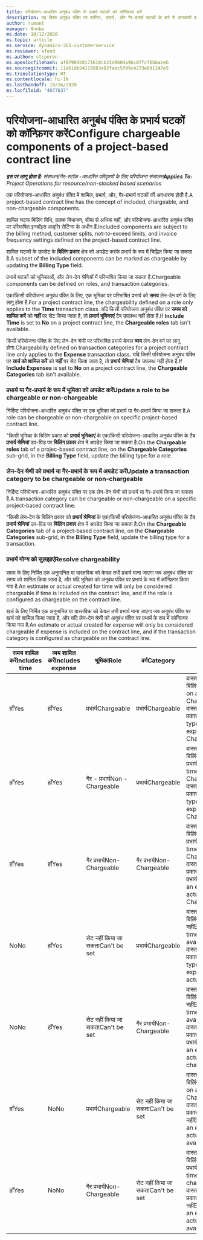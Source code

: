 ```yaml
---
title: परियोजना-आधारित अनुबंध पंक्ति के प्रभार्य घटकों को कॉन्फ़िगर करें
description: यह विषय अनुबंध पंक्ति पर शामिल, प्रभार्य, और गैर-प्रभार्य घटकों के बारे में जानकारी प्रदान करता है.
author: rumant
manager: Annbe
ms.date: 10/12/2020
ms.topic: article
ms.service: dynamics-365-customerservice
ms.reviewer: kfend
ms.author: stsporen
ms.openlocfilehash: af97904b0171618cb15d060da9bc87fcf6bbabeb
ms.sourcegitcommit: 11a61db54119503e82faec5f99c4273e8d1247e5
ms.translationtype: HT
ms.contentlocale: hi-IN
ms.lasthandoff: 10/16/2020
ms.locfileid: "4077637"
---
```

# <a name="configure-chargeable-components-of-a-project-based-contract-line"></a><span data-ttu-id="02e9a-103">परियोजना-आधारित अनुबंध पंक्ति के प्रभार्य घटकों को कॉन्फ़िगर करें</span><span class="sxs-lookup"><span data-stu-id="02e9a-103">Configure chargeable components of a project-based contract line</span></span>

<span data-ttu-id="02e9a-104">_**इस पर लागू होता है:** संसाधन/गैर-स्टॉक -आधारित परिदृश्यों के लिए परियोजना संचालन_</span><span class="sxs-lookup"><span data-stu-id="02e9a-104">_**Applies To:** Project Operations for resource/non-stocked based scenarios_</span></span>

<span data-ttu-id="02e9a-105">एक परियोजना-आधारित अनुबंध पंक्ति में शामिल, प्रभार्य, और, गैर-प्रभार्य घटकों की अवधारणा होती है.</span><span class="sxs-lookup"><span data-stu-id="02e9a-105">A project-based contract line has the concept of included, chargeable, and non-chargeable components.</span></span>

<span data-ttu-id="02e9a-106">शामिल घटक बिलिंग विधि, ग्राहक विभाजन, सीमा से अधिक नहीं, और परियोजना-आधारित अनुबंध पंक्ति पर परिभाषित इनवॉइस आवृत्ति सेटिंग्स के अधीन हैं.</span><span class="sxs-lookup"><span data-stu-id="02e9a-106">Included components are subject to the billing method, customer splits, not-to-exceed limits, and invoice frequency settings defined on the project-based contract line.</span></span>

<span data-ttu-id="02e9a-107">शामिल घटकों के उपसेट के **बिलिंग प्रकार** क्षेत्र को अपडेट करके प्रभार्य के रूप में चिह्नित किया जा सकता है.</span><span class="sxs-lookup"><span data-stu-id="02e9a-107">A subset of the included components can be marked as chargeable by updating the **Billing Type** field.</span></span>

<span data-ttu-id="02e9a-108">प्रभार्य घटकों को भूमिकाओं, और लेन-देन श्रेणियों में परिभाषित किया जा सकता है.</span><span class="sxs-lookup"><span data-stu-id="02e9a-108">Chargeable components can be defined on roles, and transaction categories.</span></span>

<span data-ttu-id="02e9a-109">एक/किसी परियोजना अनुबंध पंक्ति के लिए, एक भूमिका पर परिभाषित प्रभार्य को **समय** लेन-देन वर्ग के लिए लागू होता है.</span><span class="sxs-lookup"><span data-stu-id="02e9a-109">For a project contract line, the chargeability defined on a role only applies to the **Time** transaction class.</span></span> <span data-ttu-id="02e9a-110">यदि किसी परियोजना अनुबंध पंक्ति पर **समय को शामिल करें** को **नहीं** पर सेट किया जाता है, तो **प्रभार्य भूमिकाएं** टैब उपलब्ध नहीं होता है.</span><span class="sxs-lookup"><span data-stu-id="02e9a-110">If **Include Time** is set to **No** on a project contract line, the **Chargeable roles** tab isn't available.</span></span>

<span data-ttu-id="02e9a-111">किसी परियोजना पंक्ति के लिए लेन-देन श्रेणी पर परिभाषित प्रभार्य केवल **व्यय** लेन-देन वर्ग पर लागू होगा.</span><span class="sxs-lookup"><span data-stu-id="02e9a-111">Chargeability defined on transaction categories for a project contract line only applies to the **Expense** transaction class.</span></span> <span data-ttu-id="02e9a-112">यदि किसी परियोजना अनुबंध पंक्ति पर **खर्च को शामिल करें** को **नहीं** पर सेट किया जाता है, तो **प्रभार्य श्रेणियां** टैब उपलब्ध नहीं होता है.</span><span class="sxs-lookup"><span data-stu-id="02e9a-112">If **Include Expenses** is set to **No** on a project contract line, the **Chargeable Categories** tab isn't available.</span></span>

### <a name="update-a-role-to-be-chargeable-or-non-chargeable"></a><span data-ttu-id="02e9a-113">प्रभार्य या गैर-प्रभार्य के रूप में भूमिका को अपडेट करें</span><span class="sxs-lookup"><span data-stu-id="02e9a-113">Update a role to be chargeable or non-chargeable</span></span>

<span data-ttu-id="02e9a-114">निर्दिष्ट परियोजना-आधारित अनुबंध पंक्ति पर एक भूमिका को प्रभार्य या गैर-प्रभार्य किया जा सकता है.</span><span class="sxs-lookup"><span data-stu-id="02e9a-114">A role can be chargeable or non-chargeable on specific project-based contract line.</span></span>

<span data-ttu-id="02e9a-115">"किसी भूमिका के बिलिंग प्रकार को **प्रभार्य भूमिकाएं** के एक/किसी परियोजना-आधारित अनुबंध पंक्ति के टैब **प्रभार्य श्रेणियां** उप-ग्रिड पर **बिलिंग प्रकार** क्षेत्र में अपडेट किया जा सकता है.</span><span class="sxs-lookup"><span data-stu-id="02e9a-115">On the **Chargeable roles** tab of a projec-based contract line, on the **Chargeable Categories** sub-grid, in the **Billing Type** field, update the billing type for a role.</span></span>

### <a name="update-a-transaction-category-to-be-chargeable-or-non-chargeable"></a><span data-ttu-id="02e9a-116">लेन-देन श्रेणी को प्रभार्य या गैर-प्रभार्य के रूप में अपडेट करें</span><span class="sxs-lookup"><span data-stu-id="02e9a-116">Update a transaction category to be chargeable or non-chargeable</span></span>

<span data-ttu-id="02e9a-117">निर्दिष्ट परियोजना-आधारित अनुबंध पंक्ति पर एक लेन-देन श्रेणी को प्रभार्य या गैर-प्रभार्य किया जा सकता है.</span><span class="sxs-lookup"><span data-stu-id="02e9a-117">A transaction category can be chargeable or non-chargeable on a specific project-based contract line.</span></span>

<span data-ttu-id="02e9a-118">"किसी लेन-देन के बिलिंग प्रकार को **प्रभार्य श्रेणियां** के एक/किसी परियोजना-आधारित अनुबंध पंक्ति के टैब **प्रभार्य श्रेणियां** उप-ग्रिड पर **बिलिंग प्रकार** क्षेत्र में अपडेट किया जा सकता है.</span><span class="sxs-lookup"><span data-stu-id="02e9a-118">On the **Chargeable Categories** tab of a project-based contract line, on the **Chargeable Categories** sub-grid, in the **Billing Type** field, update the billing type for a transaction.</span></span>

### <a name="resolve-chargeability"></a><span data-ttu-id="02e9a-119">प्रभार्य योग्य को सुलझाएं</span><span class="sxs-lookup"><span data-stu-id="02e9a-119">Resolve chargeability</span></span>

<span data-ttu-id="02e9a-120">समय के लिए निर्मित एक अनुमानित या वास्तविक को केवल तभी प्रभार्य माना जाएगा जब अनुबंध पंक्ति पर समय को शामिल किया जाता है, और यदि भूमिका को अनुबंध पंक्ति पर प्रभार्य के रूप में कॉन्फ़िगर किया गया है.</span><span class="sxs-lookup"><span data-stu-id="02e9a-120">An estimate or actual created for time will only be considered chargeable if time is included on the contract line, and if the role is configured as chargeable on the contract line.</span></span>

<span data-ttu-id="02e9a-121">खर्च के लिए निर्मित एक अनुमानित या वास्तविक को केवल तभी प्रभार्य माना जाएगा जब अनुबंध पंक्ति पर खर्च को शामिल किया जाता है, और यदि लेन-देन श्रेणी को अनुबंध पंक्ति पर प्रभार्य के रूप में कॉन्फ़िगर किया गया है.</span><span class="sxs-lookup"><span data-stu-id="02e9a-121">An estimate or actual created for expense will only be considered chargeable if expense is included on the contract line, and if the transaction category is configured as chargeable on the contract line.</span></span>

| <span data-ttu-id="02e9a-122">समय शामिल करें</span><span class="sxs-lookup"><span data-stu-id="02e9a-122">Includes time</span></span> | <span data-ttu-id="02e9a-123">व्यय शामिल करें</span><span class="sxs-lookup"><span data-stu-id="02e9a-123">Includes expense</span></span> | <span data-ttu-id="02e9a-124">भूमिका</span><span class="sxs-lookup"><span data-stu-id="02e9a-124">Role</span></span> | <span data-ttu-id="02e9a-125">वर्ग</span><span class="sxs-lookup"><span data-stu-id="02e9a-125">Category</span></span> | <span data-ttu-id="02e9a-126">कार्य</span><span class="sxs-lookup"><span data-stu-id="02e9a-126">Task</span></span> |
| --- | --- | --- | --- | --- |
| <span data-ttu-id="02e9a-127">हाँ</span><span class="sxs-lookup"><span data-stu-id="02e9a-127">Yes</span></span> | <span data-ttu-id="02e9a-128">हाँ</span><span class="sxs-lookup"><span data-stu-id="02e9a-128">Yes</span></span> | <span data-ttu-id="02e9a-129">प्रभार्य</span><span class="sxs-lookup"><span data-stu-id="02e9a-129">Chargeable</span></span> | <span data-ttu-id="02e9a-130">प्रभार्य</span><span class="sxs-lookup"><span data-stu-id="02e9a-130">Chargeable</span></span> | <span data-ttu-id="02e9a-131">वास्तविक समय पर बिलिंग: प्रभार्य</span><span class="sxs-lookup"><span data-stu-id="02e9a-131">Billing on a time actual: Chargeable</span></span> </br><span data-ttu-id="02e9a-132">वास्तविक खर्च पर बिलिंग प्रकार: प्रभार्य</span><span class="sxs-lookup"><span data-stu-id="02e9a-132">Billing type on an expense actual: Chargeable</span></span> |
| <span data-ttu-id="02e9a-133">हाँ</span><span class="sxs-lookup"><span data-stu-id="02e9a-133">Yes</span></span> | <span data-ttu-id="02e9a-134">हाँ</span><span class="sxs-lookup"><span data-stu-id="02e9a-134">Yes</span></span> | <span data-ttu-id="02e9a-135">गैर - प्रभार्य</span><span class="sxs-lookup"><span data-stu-id="02e9a-135">Non - Chargeable</span></span> | <span data-ttu-id="02e9a-136">प्रभार्य</span><span class="sxs-lookup"><span data-stu-id="02e9a-136">Chargeable</span></span> | <span data-ttu-id="02e9a-137">वास्तविक समय पर बिलिंग: गैर-प्रभार्य</span><span class="sxs-lookup"><span data-stu-id="02e9a-137">Billing on a time actual: Non-Chargeable</span></span> </br><span data-ttu-id="02e9a-138">वास्तविक खर्च पर बिलिंग प्रकार: प्रभार्य</span><span class="sxs-lookup"><span data-stu-id="02e9a-138">Billing type on an expense actual: Chargeable</span></span> |
| <span data-ttu-id="02e9a-139">हाँ</span><span class="sxs-lookup"><span data-stu-id="02e9a-139">Yes</span></span> | <span data-ttu-id="02e9a-140">हाँ</span><span class="sxs-lookup"><span data-stu-id="02e9a-140">Yes</span></span> | <span data-ttu-id="02e9a-141">गैर प्रभार्य</span><span class="sxs-lookup"><span data-stu-id="02e9a-141">Non-Chargeable</span></span> | <span data-ttu-id="02e9a-142">गैर प्रभार्य</span><span class="sxs-lookup"><span data-stu-id="02e9a-142">Non-Chargeable</span></span> | <span data-ttu-id="02e9a-143">वास्तविक समय पर बिलिंग: गैर-प्रभार्य</span><span class="sxs-lookup"><span data-stu-id="02e9a-143">Billing on a time actual: Non-Chargeable</span></span> </br><span data-ttu-id="02e9a-144">वास्तविक खर्च पर बिलिंग प्रकार: गैर-प्रभार्य</span><span class="sxs-lookup"><span data-stu-id="02e9a-144">Billing type on an expense actual: Non-Chargeable</span></span> |
| <span data-ttu-id="02e9a-145">No</span><span class="sxs-lookup"><span data-stu-id="02e9a-145">No</span></span> | <span data-ttu-id="02e9a-146">हाँ</span><span class="sxs-lookup"><span data-stu-id="02e9a-146">Yes</span></span> | <span data-ttu-id="02e9a-147">सेट नहीं किया जा सकता</span><span class="sxs-lookup"><span data-stu-id="02e9a-147">Can't be set</span></span> | <span data-ttu-id="02e9a-148">प्रभार्य</span><span class="sxs-lookup"><span data-stu-id="02e9a-148">Chargeable</span></span> | <span data-ttu-id="02e9a-149">वास्तविक समय पर बिलिंग: उपलब्ध नहीं</span><span class="sxs-lookup"><span data-stu-id="02e9a-149">Billing on a time actual: Not available</span></span> </br><span data-ttu-id="02e9a-150">वास्तविक खर्च पर बिलिंग प्रकार: प्रभार्य</span><span class="sxs-lookup"><span data-stu-id="02e9a-150">Billing type on an expense actual:Chargeable</span></span> |
| <span data-ttu-id="02e9a-151">No</span><span class="sxs-lookup"><span data-stu-id="02e9a-151">No</span></span> | <span data-ttu-id="02e9a-152">हाँ</span><span class="sxs-lookup"><span data-stu-id="02e9a-152">Yes</span></span> | <span data-ttu-id="02e9a-153">सेट नहीं किया जा सकता</span><span class="sxs-lookup"><span data-stu-id="02e9a-153">Can't be set</span></span> | <span data-ttu-id="02e9a-154">गैर प्रभार्य</span><span class="sxs-lookup"><span data-stu-id="02e9a-154">Non-Chargeable</span></span> | <span data-ttu-id="02e9a-155">वास्तविक समय पर बिलिंग: उपलब्ध नहीं</span><span class="sxs-lookup"><span data-stu-id="02e9a-155">Billing on a time actual: Not available</span></span> </br><span data-ttu-id="02e9a-156">वास्तविक खर्च पर बिलिंग प्रकार: गैर-प्रभार्य</span><span class="sxs-lookup"><span data-stu-id="02e9a-156">Billing type on an expense actual: Non-chargeable</span></span> |
| <span data-ttu-id="02e9a-157">हाँ</span><span class="sxs-lookup"><span data-stu-id="02e9a-157">Yes</span></span> | <span data-ttu-id="02e9a-158">No</span><span class="sxs-lookup"><span data-stu-id="02e9a-158">No</span></span> | <span data-ttu-id="02e9a-159">प्रभार्य</span><span class="sxs-lookup"><span data-stu-id="02e9a-159">Chargeable</span></span> | <span data-ttu-id="02e9a-160">सेट नहीं किया जा सकता</span><span class="sxs-lookup"><span data-stu-id="02e9a-160">Can't be set</span></span> | <span data-ttu-id="02e9a-161">वास्तविक समय पर बिलिंग: प्रभार्य</span><span class="sxs-lookup"><span data-stu-id="02e9a-161">Billing on a time actual: Chargeable</span></span> </br><span data-ttu-id="02e9a-162">वास्तविक खर्च पर बिलिंग प्रकार: उपलब्ध नहीं</span><span class="sxs-lookup"><span data-stu-id="02e9a-162">Billing type on an expense actual: Not available</span></span> |
| <span data-ttu-id="02e9a-163">हाँ</span><span class="sxs-lookup"><span data-stu-id="02e9a-163">Yes</span></span> | <span data-ttu-id="02e9a-164">No</span><span class="sxs-lookup"><span data-stu-id="02e9a-164">No</span></span> | <span data-ttu-id="02e9a-165">गैर प्रभार्य</span><span class="sxs-lookup"><span data-stu-id="02e9a-165">Non-Chargeable</span></span> | <span data-ttu-id="02e9a-166">सेट नहीं किया जा सकता</span><span class="sxs-lookup"><span data-stu-id="02e9a-166">Can't be set</span></span> | <span data-ttu-id="02e9a-167">वास्तविक समय पर बिलिंग: गैर-प्रभार्य</span><span class="sxs-lookup"><span data-stu-id="02e9a-167">Billing on a time actual: Non-chargeable</span></span> </br> <span data-ttu-id="02e9a-168">वास्तविक खर्च पर बिलिंग प्रकार: उपलब्ध नहीं</span><span class="sxs-lookup"><span data-stu-id="02e9a-168">Billing type on an expense actual: Not available</span></span> |
